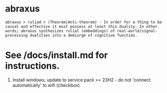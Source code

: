 # abraxus

`abraxus > ruliad > (Theorem|Anti-theorem) - In order for a thing to be causal and effective it must possess at least this duality. In other words; abraxus synthesizes rulial (embeddings) of real-world/signal-processing dualities into a demiurge of cognitive function.`


# See /docs/install.md for instructions.
1) Install windows, update to service pack >= 23H2 - do not 'connect automatically' to wifi (checkbox)

